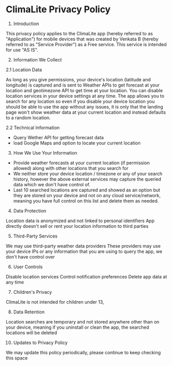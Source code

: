 # ClimaLite Privacy Policy

1. Introduction
   
This privacy policy applies to the ClimaLite app (hereby referred to as "Application") for mobile devices that was created by Venkata B (hereby referred to as "Service Provider") as a Free service. This service is intended for use "AS IS".

2. Information We Collect
   
2.1 Location Data

As long as you give permissions, your device's location (latitude and longitude) is captured and is sent to Weather APIs to get forecast at your location and geotimezone API to get time at your location.
You can disable location services in your device settings at any time.
The app allows you to search for any location so even if you disable your device location you should be able to use the app without any issues, it is only that the 
landing page won't show weather data at your current location and instead defaults to a random location.

2.2 Technical Information
- Query Wether API for getting forecast data
- load Google Maps and option to locate your current location

3. How We Use Your Information

- Provide weather forecasts at your current location (if permission allowed) along with other locations that you search for
- We neither store your device location / timezone or any of your search history, however the above external services may capture the queried data which we don't have control of.
- Last 10 searched locations are captured and showed as an option but they are stored on your device and not on any cloud service/network, meaning you have full control on this list and delete them as needed.

4. Data Protection

Location data is anonymized and not linked to personal identifiers
App directly doesn't sell or rent your location information to third parties

5. Third-Party Services

We may use third-party weather data providers
These providers may use your device IPs or any information that you are using to query the app, we don't have control over

6. User Controls

Disable location services
Control notification preferences
Delete app data at any time

7. Children's Privacy

ClimaLite is not intended for children under 13, 

8. Data Retention

Location searches are temporary and not stored anywhere other than on your device, meaning if you uninstall or clean the app, the searched locations will be deleted

10. Updates to Privacy Policy

We may update this policy periodically, please continue to keep checking this space

